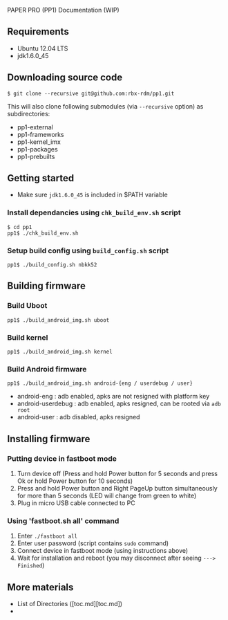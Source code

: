 PAPER PRO (PP1) Documentation (WIP)

## Requirements

- Ubuntu 12.04 LTS
- jdk1.6.0_45


## Downloading source code

```
$ git clone --recursive git@github.com:rbx-rdm/pp1.git
```

This will also clone following submodules (via `--recursive` option) as subdirectories:
- pp1-external
- pp1-frameworks
- pp1-kernel_imx
- pp1-packages
- pp1-prebuilts


## Getting started

* Make sure `jdk1.6.0_45` is included in $PATH variable

### Install dependancies using `chk_build_env.sh` script
```
$ cd pp1
pp1$ ./chk_build_env.sh
```

### Setup build config using `build_config.sh` script
```
pp1$ ./build_config.sh nbkk52
```

## Building firmware

### Build Uboot
```
pp1$ ./build_android_img.sh uboot
```

### Build kernel
```
pp1$ ./build_android_img.sh kernel
```

### Build Android firmware
```
pp1$ ./build_android_img.sh android-{eng / userdebug / user}
```
- android-eng : adb enabled, apks are not resigned with platform key
- android-userdebug : adb enabled, apks resigned, can be rooted via `adb root`
- android-user : adb disabled, apks resigned


## Installing firmware

### Putting device in fastboot mode
1. Turn device off (Press and hold Power button for 5 seconds and press Ok or hold Power button for 10 seconds)
2. Press and hold Power button and Right PageUp button simultaneously for more than 5 seconds (LED will change from green to white)
3. Plug in micro USB cable connected to PC

### Using 'fastboot.sh all' command
1. Enter `./fastboot all`
2. Enter user password (script contains `sudo` command)
3. Connect device in fastboot mode (using instructions above)
4. Wait for installation and reboot (you may disconnect after seeing `---> Finished`)


## More materials

- List of Directories ([toc.md][toc.md])
- 

